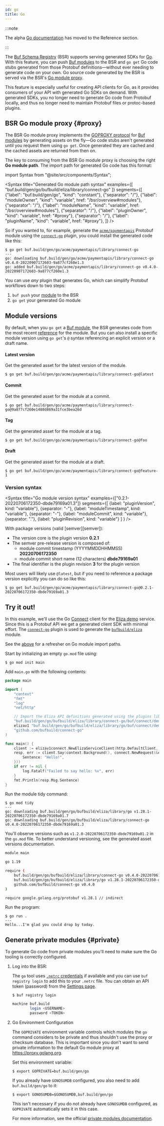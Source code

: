 ```yaml
---
id: go
title: Go
---
```


:::note

The alpha [Go documentation](../../reference/deprecated/remote-generation/go.md)
has moved to the Reference section.

:::

The [Buf Schema Registry](../../bsr/overview.md) (BSR) supports serving
generated SDKs for [Go]. With this feature, you can push [Buf modules][modules]
to the BSR and `go get` Go code stubs generated from those Protobuf
definitions&mdash;without ever needing to generate code on your own. Go source
code generated by the BSR is served via the BSR's [Go module proxy](#proxy).

This feature is especially useful for creating API clients for Go, as it
provides consumers of your API with generated Go SDKs on demand. With generated
SDKs, you no longer need to generate Go code from Protobuf locally, and thus no
longer need to maintain Protobuf files or protoc-based plugins.

## BSR Go module proxy {#proxy}

The BSR Go module proxy implements the [GOPROXY protocol][goproxy] for [Buf
modules][modules] by generating assets on the fly&mdash;Go code stubs aren't
generated until you request them using `go get`. Once generated they are cached
and the cached assets are returned from then on.

The key to consuming from the BSR Go module proxy is choosing the right **Go
module path**. The import path for generated Go code has this format:

import Syntax from "@site/src/components/Syntax";

<Syntax title="Generated Go module path syntax" examples={[
"buf.build/gen/go/bufbuild/eliza/library/connect-go" ]} segments={[ {"label":
"buf.build/gen/go", "kind": "constant"}, {"separator": "/"}, {"label":
"moduleOwner", "kind": "variable", href: "/bsr/overview#modules"}, {"separator":
"/"}, {"label": "moduleName", "kind": "variable", href:
"/bsr/overview#modules"}, {"separator": "/"}, {"label": "pluginOwner", "kind":
"variable", href: "#proxy"}, {"separator": "/"}, {"label": "pluginName", "kind":
"variable", href: "#proxy"}, ]} />

So if you wanted to, for example, generate the [`acme/paymentapis`][api]
Protobuf module using the [`connect-go`][connect-go] plugin, you could install
the generated code like this:

```terminal
$ go get buf.build/gen/go/acme/paymentapis/library/connect-go
---
go: downloading buf.build/gen/go/acme/paymentapis/library/connect-go v0.4.0-20220907172603-9a877cf260e1.3
go: added buf.build/gen/go/acme/paymentapis/library/connect-go v0.4.0-20220907172603-9a877cf260e1.3
```

You can use _any_ plugin that generates Go, which can simplify Protobuf
workflows down to two steps:

1. `buf push` your [module][modules] to the BSR
1. `go get` your generated Go module

## Module versions

By default, when you `go get` a [Buf module][modules], the BSR generates code
from the most recent [reference](../overview.md#referencing-a-module) for the
module. But you can also install a specific module version using `go get`'s `@`
syntax referencing an explicit version or a draft name.

#### Latest version

Get the generated asset for the latest version of the module.

```terminal
$ go get buf.build/gen/go/acme/paymentapis/library/connect-go@latest
```

#### Commit

Get the generated asset for the module at a commit.

```terminal
$ go get buf.build/gen/go/acme/paymentapis/library/connect-go@9a877cf260e1488d869a31fce3bea26d
```

#### Tag

Get the generated asset for the module at a tag.

```terminal
$ go get buf.build/gen/go/acme/paymentapis/library/connect-go@foo
```

#### Draft

Get the generated asset for the module at a draft.

```terminal
$ go get buf.build/gen/go/acme/paymentapis/library/connect-go@feature-1
```

### Version syntax

<Syntax title="Go module version syntax"
examples={["0.2.1-20220706172350-dbde79169a01.3"]} segments={[ {label:
"pluginVersion", kind: "variable"}, {separator: "-"}, {label: "moduleTimestamp",
kind: "variable"}, {separator: "-"}, {label: "moduleCommit", kind: "variable"},
{separator: "."}, {label: "pluginRevision", kind: "variable"} ] } />

With package versions (valid [semver][semver]):

- The version core is the plugin version **0.2.1**
- The semver pre-release version is composed of:
  - module commit timestamp (YYYYMMDDHHMMSS) **20220706172350**
  - module commit short name (12 characters) **dbde79169a01**
- The final identifier is the plugin revision **3** for the plugin version

Most users will likely use `@latest`, but if you need to reference a package
version explicitly you can do so like this:

```terminal
$ go get buf.build/gen/go/acme/paymentapis/library/connect-go@0.2.1-20220706172350-dbde79169a01.3
```

## Try it out!

In this example, we'll use the Go [Connect][connect] client for the [Eliza
demo][connect-demo] service. Since this is a Protobuf API we get a generated
client SDK with minimal effort. The [`connect-go`][connect-go] plugin is used to
generate the [`bufbuild/eliza`][eliza-module] module.

See the [above](#proxy) for a refresher on Go module import paths.

Start by initializing an empty `go.mod` file using:

```terminal
$ go mod init main
```

Add `main.go` with the following contents:

```go {10,11}
package main

import (
    "context"
    "fmt"
    "log"
    "net/http"

    // Import the Eliza API definitions generated using the plugins library/go and library/connect-go.
    "buf.build/gen/go/bufbuild/eliza/library/connect-go/buf/connect/demo/eliza/v1/elizav1connect"
    elizav1 "buf.build/gen/go/bufbuild/eliza/library/go/buf/connect/demo/eliza/v1"
    "github.com/bufbuild/connect-go"
)

func main() {
    client := elizav1connect.NewElizaServiceClient(http.DefaultClient, "https://demo.connect.build")
    resp, err := client.Say(context.Background(), connect.NewRequest(&elizav1.SayRequest{
        Sentence: "Hello!",
    }))
    if err != nil {
        log.Fatalf("Failed to say hello: %v", err)
    }
    fmt.Println(resp.Msg.Sentence)
}
```

Run the module tidy command:

```terminal
$ go mod tidy
---
go: downloading buf.build/gen/go/bufbuild/eliza/library/go v1.28.1-20220706172350-dbde79169a01.7
go: downloading buf.build/gen/go/bufbuild/eliza/library/connect-go v0.4.0-20220706172350-dbde79169a01.3
```

You'll observe versions such as `v1.2.0-20220706172350-dbde79169a01.2` in the
`go.mod` file. To better understand versioning, see the generated asset versions
documentation.

```sh title="go.mod"
module main

go 1.19

require (
    buf.build/gen/go/bufbuild/eliza/library/connect-go v0.4.0-20220706172350-dbde79169a01.3
    buf.build/gen/go/bufbuild/eliza/library/go v1.28.1-20220706172350-dbde79169a01.7
    github.com/bufbuild/connect-go v0.4.0
)

require google.golang.org/protobuf v1.28.1 // indirect

```

Run the program:

```terminal
$ go run .
---
Hello...I'm glad you could drop by today.
```

## Generate private modules {#private}

To generate Go code from private modules you'll need to make sure the Go tooling
is correctly configured.

1. Log into the BSR:

   The `go` tool uses [`.netrc` credentials][netrc] if available and you can use
   `buf registry login` to add this to your `.netrc` file. You can obtain an API
   token (password) from the [Settings page][settings].

   ```terminal
   $ buf registry login
   ```

   ```sh title="~/.netrc"
   machine buf.build
           login <USERNAME>
           password <TOKEN>
   ```

2. Go Environment Configuration

   The `GOPRIVATE` environment variable controls which modules the `go` command
   considers to be private and thus shouldn't use the proxy or checksum
   database. This is important since you don't want to send private information
   to the default Go module proxy at https://proxy.golang.org.

   Set this environment variable:

   ```terminal
   $ export GOPRIVATE=buf.build/gen/go
   ```

   If you already have `GONOSUMDB` configured, you also need to add
   `buf.build/gen/go` to it:

   ```terminal
   $ export GONOSUMDB=$GONOSUMDB,buf.build/gen/go
   ```

   This isn't necessary if you do not already have `GONOSUMDB` configured, as
   `GOPRIVATE` automatically sets it in this case.

   For more information, see the official [private modules
   documentation][private].

[api]: https://buf.build/acme/paymentapis
[go]: https://golang.org
[eliza-module]: https://buf.build/bufbuild/eliza/
[connect]: https://connect.build
[connect-demo]: https://github.com/bufbuild/connect-demo
[connect-go]: https://buf.build/library/connect-go
[goproxy]: https://golang.org/ref/mod#goproxy-protocol
[modules]: ../overview.md#modules
[netrc]: https://golang.org/ref/mod#private-module-proxy-auth
[private]: https://golang.org/ref/mod#private-modules
[settings]: https://buf.build/settings/user
